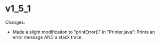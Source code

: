 ﻿# v1_5_1

Changes:
- Made a slight modification to "printError()" in "Printer.java": Prints an error message AND a stack trace.